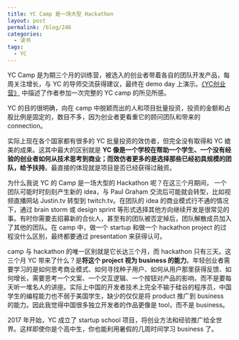 ```yaml
---
title: YC Camp 是一场大型 Hackathon
layout: post
permalink: /blog/246
categories:
  - 读书
tags:
  - YC
---
```


YC Camp 是为期三个月的训练营，被选入的创业者带着各自的团队开发产品，每周关注增长，与 YC 的导师交流获得建议，最终在 demo day 上演示。[《YC创业营》](https://book.douban.com/subject/25927950/) 中描述了作者参加一次完整的 YC camp 的所见所感。

YC 的目的很明确，向在 camp 中脱颖而出的人和项目批量投资，投资的金额和占股比例是固定的，数目不多，因为创业者更看重它的顾问团队和带来的 connection。

实际上现在各个国家都有很多的 YC 批量投资的效仿者，但完全没有取得和 YC 媲美的成果。这其中最大的区别就是 **YC 像是一个学校在帮助一个学生、一个没有经验的创业者如何从技术思考到商业；而效仿者更多的是选择那些已经初具规模的团队，给予扶持**。最直接的体现就是项目是否已经获得过融资。

为什么我说 YC 的 Camp 是一场大型的 Hackathon 呢？在这三个月期间， 一个团队可能时时刻刻产生新的 idea，与 Paul Graham 交流后可能就会转型，比如视频直播网站 Justin.tv 转型到 twitch.tv。在团队的 idea 的商业模式行不通的情况下，通过 brain storm 或 design sprint 等形式选择其他方向继续开发是很常见的事。有时你需要去招募新的合伙人，甚至有的团队被否定掉后，团队解散成员加入了其他的团队。在 camp 中，做一个 startup 和做一个 hackathon project 的过程没什么区别，最终都要通过 presentation 来获得认可。

camp 与 hackathon 的唯一区别就是它长达三个月，而 hackathon 只有三天。这三个月 YC 带来了什么？是**将这个 project 视为 business 的能力**。年轻创业者需要学习的是如何思考商业模式、如何寻找种子用户、如何从用户那里获得反馈、如何增长，需要思考一个文案、一个交互逻辑、一个按钮对产品的影响，而不是要每天听一堆名人的讲座。实际上中国的开发者技术上完全不输于硅谷的程序员，中国学生的编程能力也不弱于美国学生，缺少的仅仅是将 product 推广到 business 的能力。因此我觉得中国很多独立开发者的作品更像是 tool，而不是 business。

2017 年开始，YC 成立了 startup school 项目，将创业方法和经验推广给全世界。这样即使你是个高中生，你也能利用暑假的几周时间学习 business 了。